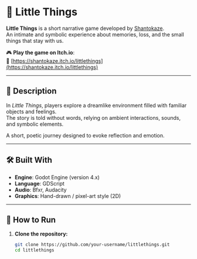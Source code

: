 # 🧸 Little Things

**Little Things** is a short narrative game developed by [Shantokaze](https://shantokaze.itch.io/littlethings).  
An intimate and symbolic experience about memories, loss, and the small things that stay with us.

🎮 **Play the game on Itch.io**:  
🔗 [https://shantokaze.itch.io/littlethings](https://shantokaze.itch.io/littlethings)

---

## 📖 Description

In *Little Things*, players explore a dreamlike environment filled with familiar objects and feelings.  
The story is told without words, relying on ambient interactions, sounds, and symbolic elements.

A short, poetic journey designed to evoke reflection and emotion.

---

## 🛠️ Built With

- **Engine**: Godot Engine (version 4.x)
- **Language**: GDScript
- **Audio**: Bfxr, Audacity
- **Graphics**: Hand-drawn / pixel-art style (2D)

---

## 🚀 How to Run

1. **Clone the repository:**
   ```bash
   git clone https://github.com/your-username/littlethings.git
   cd littlethings
